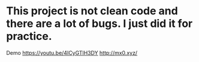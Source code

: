 # This project is not clean code and there are a lot of bugs. I just did it for practice.
Demo 
https://youtu.be/4ICyGTlH3DY
http://mx0.xyz/
